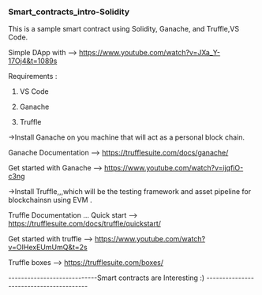 ### Smart_contracts_intro-Solidity
This is a sample smart contract using Solidity, Ganache, and Truffle,VS Code.

Simple DApp with --> https://www.youtube.com/watch?v=JXa_Y-17Oj4&t=1089s

Requirements :

1. VS Code

2. Ganache

3. Truffle


->Install Ganache on you machine that will act as a personal block chain.

  Ganache Documentation --> https://trufflesuite.com/docs/ganache/

  Get started with Ganache --> https://www.youtube.com/watch?v=ijqfiO-c3ng
  
->Install Truffle,,,which will be the testing framework and asset pipeline for blockchainsn using EVM .

  Truffle Documentation ... Quick start --> https://trufflesuite.com/docs/truffle/quickstart/

  Get started with truffle --> https://www.youtube.com/watch?v=OIHexEUmUmQ&t=2s

  Truffle boxes --> https://trufflesuite.com/boxes/


  ----------------------------Smart contracts are Interesting :) ----------------------------------------



  

  
